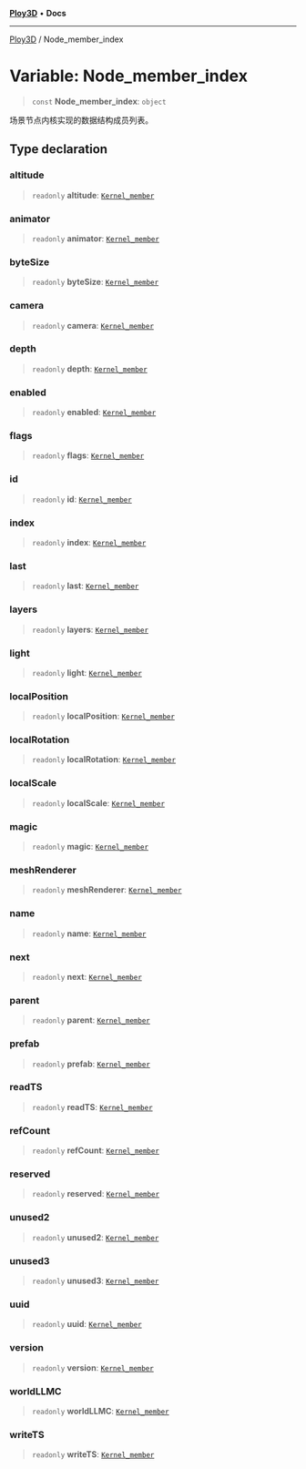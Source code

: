 [**Ploy3D**](../README.md) • **Docs**

***

[Ploy3D](../README.md) / Node\_member\_index

# Variable: Node\_member\_index

> `const` **Node\_member\_index**: `object`

场景节点内核实现的数据结构成员列表。

## Type declaration

### altitude

> `readonly` **altitude**: [`Kernel_member`](../type-aliases/Kernel_member.md)

### animator

> `readonly` **animator**: [`Kernel_member`](../type-aliases/Kernel_member.md)

### byteSize

> `readonly` **byteSize**: [`Kernel_member`](../type-aliases/Kernel_member.md)

### camera

> `readonly` **camera**: [`Kernel_member`](../type-aliases/Kernel_member.md)

### depth

> `readonly` **depth**: [`Kernel_member`](../type-aliases/Kernel_member.md)

### enabled

> `readonly` **enabled**: [`Kernel_member`](../type-aliases/Kernel_member.md)

### flags

> `readonly` **flags**: [`Kernel_member`](../type-aliases/Kernel_member.md)

### id

> `readonly` **id**: [`Kernel_member`](../type-aliases/Kernel_member.md)

### index

> `readonly` **index**: [`Kernel_member`](../type-aliases/Kernel_member.md)

### last

> `readonly` **last**: [`Kernel_member`](../type-aliases/Kernel_member.md)

### layers

> `readonly` **layers**: [`Kernel_member`](../type-aliases/Kernel_member.md)

### light

> `readonly` **light**: [`Kernel_member`](../type-aliases/Kernel_member.md)

### localPosition

> `readonly` **localPosition**: [`Kernel_member`](../type-aliases/Kernel_member.md)

### localRotation

> `readonly` **localRotation**: [`Kernel_member`](../type-aliases/Kernel_member.md)

### localScale

> `readonly` **localScale**: [`Kernel_member`](../type-aliases/Kernel_member.md)

### magic

> `readonly` **magic**: [`Kernel_member`](../type-aliases/Kernel_member.md)

### meshRenderer

> `readonly` **meshRenderer**: [`Kernel_member`](../type-aliases/Kernel_member.md)

### name

> `readonly` **name**: [`Kernel_member`](../type-aliases/Kernel_member.md)

### next

> `readonly` **next**: [`Kernel_member`](../type-aliases/Kernel_member.md)

### parent

> `readonly` **parent**: [`Kernel_member`](../type-aliases/Kernel_member.md)

### prefab

> `readonly` **prefab**: [`Kernel_member`](../type-aliases/Kernel_member.md)

### readTS

> `readonly` **readTS**: [`Kernel_member`](../type-aliases/Kernel_member.md)

### refCount

> `readonly` **refCount**: [`Kernel_member`](../type-aliases/Kernel_member.md)

### reserved

> `readonly` **reserved**: [`Kernel_member`](../type-aliases/Kernel_member.md)

### unused2

> `readonly` **unused2**: [`Kernel_member`](../type-aliases/Kernel_member.md)

### unused3

> `readonly` **unused3**: [`Kernel_member`](../type-aliases/Kernel_member.md)

### uuid

> `readonly` **uuid**: [`Kernel_member`](../type-aliases/Kernel_member.md)

### version

> `readonly` **version**: [`Kernel_member`](../type-aliases/Kernel_member.md)

### worldLLMC

> `readonly` **worldLLMC**: [`Kernel_member`](../type-aliases/Kernel_member.md)

### writeTS

> `readonly` **writeTS**: [`Kernel_member`](../type-aliases/Kernel_member.md)
